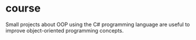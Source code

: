 # course
Small projects about OOP using the C# programming language are useful to improve object-oriented programming concepts.
